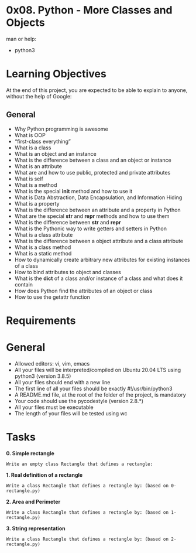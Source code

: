 # 0x08. Python - More Classes and Objects

man or help:

- python3

# Learning Objectives

At the end of this project, you are expected to be able to explain to anyone, without the help of Google:

## General

- Why Python programming is awesome
- What is OOP
- “first-class everything”
- What is a class
- What is an object and an instance
- What is the difference between a class and an object or instance
- What is an attribute
- What are and how to use public, protected and private attributes
- What is self
- What is a method
- What is the special __init__ method and how to use it
- What is Data Abstraction, Data Encapsulation, and Information Hiding
- What is a property
- What is the difference between an attribute and a property in Python
- What are the special __str__ and __repr__ methods and how to use them
- What is the difference between __str__ and __repr__
- What is the Pythonic way to write getters and setters in Python
- What is a class attribute
- What is the difference between a object attribute and a class attribute
- What is a class method
- What is a static method
- How to dynamically create arbitrary new attributes for existing instances of a class
- How to bind attributes to object and classes
- What is the __dict__ of a class and/or instance of a class and what does it contain
- How does Python find the attributes of an object or class
- How to use the getattr function

# Requirements

# General

- Allowed editors: vi, vim, emacs
- All your files will be interpreted/compiled on Ubuntu 20.04 LTS using python3 (version 3.8.5)
- All your files should end with a new line
- The first line of all your files should be exactly #!/usr/bin/python3
- A README.md file, at the root of the folder of the project, is mandatory
- Your code should use the pycodestyle (version 2.8.*)
- All your files must be executable
- The length of your files will be tested using wc

# Tasks

**0. Simple rectangle**

	Write an empty class Rectangle that defines a rectangle:

**1. Real definition of a rectangle**

	Write a class Rectangle that defines a rectangle by: (based on 0-rectangle.py)

**2. Area and Perimeter**

	Write a class Rectangle that defines a rectangle by: (based on 1-rectangle.py)

**3. String representation**
	
	Write a class Rectangle that defines a rectangle by: (based on 2-rectangle.py)
